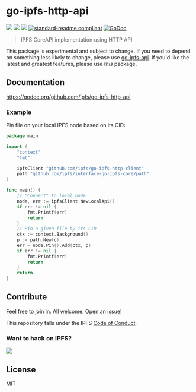 # go-ipfs-http-api

[![](https://img.shields.io/badge/made%20by-Protocol%20Labs-blue.svg?style=flat-square)](https://protocol.ai)
[![](https://img.shields.io/badge/project-IPFS-blue.svg?style=flat-square)](https://ipfs.io/)
[![](https://img.shields.io/badge/matrix-%23ipfs-blue.svg?style=flat-square)](https://app.element.io/#/room/#ipfs:matrix.org)
[![standard-readme compliant](https://img.shields.io/badge/standard--readme-OK-green.svg?style=flat-square)](https://github.com/RichardLitt/standard-readme)
[![GoDoc](https://godoc.org/github.com/ipfs/go-ipfs-http-api?status.svg)](https://godoc.org/github.com/ipfs/go-ipfs-http-api)

> IPFS CoreAPI implementation using HTTP API

This package is experimental and subject to change. If you need to depend on
something less likely to change, please use
[go-ipfs-api](https://github.com/ipfs/go-ipfs-api). If you'd like the latest and
greatest features, please use _this_ package.

## Documentation

https://godoc.org/github.com/ipfs/go-ipfs-http-api

### Example

Pin file on your local IPFS node based on its CID:

```go
package main

import (
    "context"
    "fmt"

    ipfsClient "github.com/ipfs/go-ipfs-http-client"
    path "github.com/ipfs/interface-go-ipfs-core/path"
)

func main() {
    // "Connect" to local node
    node, err := ipfsClient.NewLocalApi()
    if err != nil {
        fmt.Printf(err)
        return
    }
    // Pin a given file by its CID
    ctx := context.Background()
    p := path.New(c)
    err = node.Pin().Add(ctx, p)
    if err != nil {
    	fmt.Printf(err)
        return
    }
    return
}
```

## Contribute

Feel free to join in. All welcome. Open an [issue](https://github.com/ipfs/go-ipfs-http-api/issues)!

This repository falls under the IPFS [Code of Conduct](https://github.com/ipfs/community/blob/master/code-of-conduct.md).

### Want to hack on IPFS?

[![](https://cdn.rawgit.com/jbenet/contribute-ipfs-gif/master/img/contribute.gif)](https://github.com/ipfs/community/blob/master/CONTRIBUTING.md)

## License

MIT
